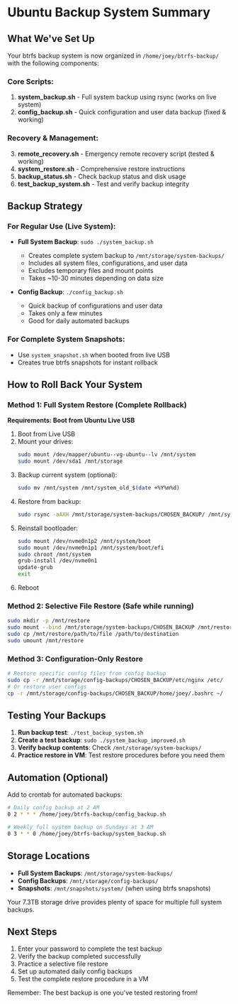 # Ubuntu Backup System Summary

## What We've Set Up

Your btrfs backup system is now organized in `/home/joey/btrfs-backup/` with the following components:

### Core Scripts:
1. **system_backup.sh** - Full system backup using rsync (works on live system)
2. **config_backup.sh** - Quick configuration and user data backup (fixed & working)

### Recovery & Management:
3. **remote_recovery.sh** - Emergency remote recovery script (tested & working)
4. **system_restore.sh** - Comprehensive restore instructions
5. **backup_status.sh** - Check backup status and disk usage
6. **test_backup_system.sh** - Test and verify backup integrity

## Backup Strategy

### For Regular Use (Live System):
- **Full System Backup**: `sudo ./system_backup.sh`
  - Creates complete system backup to `/mnt/storage/system-backups/`
  - Includes all system files, configurations, and user data
  - Excludes temporary files and mount points
  - Takes ~10-30 minutes depending on data size

- **Config Backup**: `./config_backup.sh` 
  - Quick backup of configurations and user data
  - Takes only a few minutes
  - Good for daily automated backups

### For Complete System Snapshots:
- Use `system_snapshot.sh` when booted from live USB
- Creates true btrfs snapshots for instant rollback

## How to Roll Back Your System

### Method 1: Full System Restore (Complete Rollback)
**Requirements: Boot from Ubuntu Live USB**

1. Boot from Live USB
2. Mount your drives:
   ```bash
   sudo mount /dev/mapper/ubuntu--vg-ubuntu--lv /mnt/system
   sudo mount /dev/sda1 /mnt/storage
   ```
3. Backup current system (optional):
   ```bash
   sudo mv /mnt/system /mnt/system_old_$(date +%Y%m%d)
   ```
4. Restore from backup:
   ```bash
   sudo rsync -aAXH /mnt/storage/system-backups/CHOSEN_BACKUP/ /mnt/system/
   ```
5. Reinstall bootloader:
   ```bash
   sudo mount /dev/nvme0n1p2 /mnt/system/boot
   sudo mount /dev/nvme0n1p1 /mnt/system/boot/efi
   sudo chroot /mnt/system
   grub-install /dev/nvme0n1
   update-grub
   exit
   ```
6. Reboot

### Method 2: Selective File Restore (Safe while running)
```bash
sudo mkdir -p /mnt/restore
sudo mount --bind /mnt/storage/system-backups/CHOSEN_BACKUP /mnt/restore
sudo cp /mnt/restore/path/to/file /path/to/destination
sudo umount /mnt/restore
```

### Method 3: Configuration-Only Restore
```bash
# Restore specific config files from config backup
sudo cp -r /mnt/storage/config-backups/CHOSEN_BACKUP/etc/nginx /etc/
# Or restore user configs
cp -r /mnt/storage/config-backups/CHOSEN_BACKUP/home/joey/.bashrc ~/
```

## Testing Your Backups

1. **Run backup test**: `./test_backup_system.sh`
2. **Create a test backup**: `sudo ./system_backup_improved.sh`
3. **Verify backup contents**: Check `/mnt/storage/system-backups/`
4. **Practice restore in VM**: Test restore procedures before you need them

## Automation (Optional)

Add to crontab for automated backups:
```bash
# Daily config backup at 2 AM
0 2 * * * /home/joey/btrfs-backup/config_backup.sh

# Weekly full system backup on Sundays at 3 AM
0 3 * * 0 /home/joey/btrfs-backup/system_backup.sh
```

## Storage Locations

- **Full System Backups**: `/mnt/storage/system-backups/`
- **Config Backups**: `/mnt/storage/config-backups/`
- **Snapshots**: `/mnt/snapshots/system/` (when using btrfs snapshots)

Your 7.3TB storage drive provides plenty of space for multiple full system backups.

## Next Steps

1. Enter your password to complete the test backup
2. Verify the backup completed successfully
3. Practice a selective file restore
4. Set up automated daily config backups
5. Test the complete restore procedure in a VM

Remember: The best backup is one you've tested restoring from!
